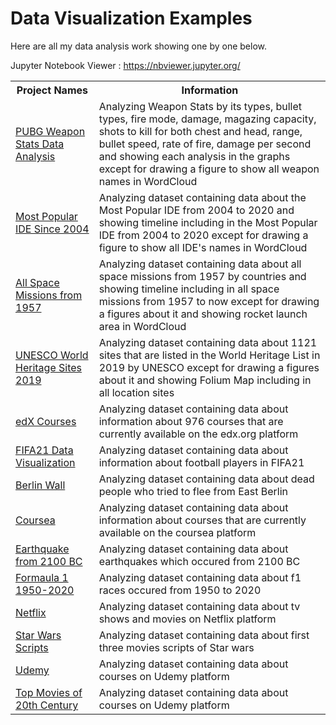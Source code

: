 # Data Visualization Examples

Here are all my data analysis work showing one by one below. 

Jupyter Notebook Viewer : https://nbviewer.jupyter.org/

<table>
  <tr>
    <th>Project Names</th>
    <th>Information</th>
  </tr>
  <tr>
    <td><a href = "https://github.com/Rapter1990/Data-Visualization-Examples/tree/master/pubg">PUBG Weapon Stats Data Analysis</a></td>
    <td>Analyzing Weapon Stats by its types, bullet types, fire mode, damage, magazing capacity, shots to kill for both chest and head, range, bullet speed, rate of fire, damage per second and showing each analysis in the graphs except for drawing a figure to show all weapon names in WordCloud</td>
  </tr>
  <tr>
    <td><a href = "https://github.com/Rapter1990/Data-Visualization-Examples/tree/master/Most%20Popular%20IDE%20Since%202004">Most Popular IDE Since 2004</a></td>
    <td>Analyzing dataset containing data about the Most Popular IDE from 2004 to 2020 and showing timeline including in the Most Popular IDE from 2004 to 2020  except for drawing a figure to show all IDE's names in WordCloud</td>
  </tr>
  <tr>
    <td><a href = "https://github.com/Rapter1990/Data-Visualization-Examples/tree/master/All%20Space%20Missions%20from%201957">All Space Missions from 1957</a></td>
    <td>Analyzing dataset containing data about all space missions from 1957 by countries and showing timeline including in all space missions from 1957 to now except for drawing a figures about it and showing rocket launch area in WordCloud</td>
  </tr>
  <tr>
    <td><a href = "https://github.com/Rapter1990/Data-Visualization-Examples/tree/master/UNESCO%20World%20Heritage%20Sites%202019">UNESCO World Heritage Sites 2019</a></td>
    <td>Analyzing dataset containing data about 1121 sites that are listed in the World Heritage List in 2019 by UNESCO except for drawing a figures about it and showing Folium Map including in all location sites </td>
  </tr>
  <tr>
    <td><a href = "https://github.com/Rapter1990/Data-Visualization-Examples/tree/master/edx">edX Courses</a></td>
    <td>Analyzing dataset containing data about information about 976 courses that are currently available on the edx.org platform</td>
  </tr>
  <tr>
    <td><a href = "https://github.com/Rapter1990/Data-Visualization-Examples/tree/master/fifa%2021%20visualization">FIFA21 Data Visualization</a></td>
    <td>Analyzing dataset containing data about information about football players in FIFA21</td>
  </tr>
   <tr>
    <td><a href = "https://github.com/Rapter1990/Data-Visualization-Examples/tree/master/berlin_wall">Berlin Wall</a></td>
    <td>Analyzing dataset containing data about dead people who tried to flee from East Berlin</td>
  </tr>
   <tr>
    <td><a href = "https://github.com/Rapter1990/Data-Visualization-Examples/tree/master/coursea">Coursea</a></td>
    <td>Analyzing dataset containing data about information about courses that are currently available on the coursea platform</td>
  </tr>
   <tr>
    <td><a href = "https://github.com/Rapter1990/Data-Visualization-Examples/tree/master/earthquakes">Earthquake from 2100 BC</a></td>
    <td>Analyzing dataset containing data about earthquakes which occured from 2100 BC</td>
  </tr>
  <tr>
    <td><a href = "https://github.com/Rapter1990/Data-Visualization-Examples/tree/master/f1">Formaula 1 1950-2020</a></td>
    <td>Analyzing dataset containing data about f1 races occured from 1950 to 2020</td>
  </tr>
  <tr>
    <td><a href = "https://github.com/Rapter1990/Data-Visualization-Examples/tree/master/netflix">Netflix</a></td>
    <td>Analyzing dataset containing data about tv shows and movies on Netflix platform</td>
  </tr>
  <tr>
    <td><a href = "https://github.com/Rapter1990/Data-Visualization-Examples/tree/master/star%20wars">Star Wars Scripts</a></td>
    <td>Analyzing dataset containing data about first three movies scripts of Star wars</td>
  </tr>
  <tr>
    <td><a href = "https://github.com/Rapter1990/Data-Visualization-Examples/tree/master/udemy">Udemy</a></td>
    <td>Analyzing dataset containing data about courses on Udemy platform</td>
  </tr>
  <tr>
    <td><a href = "https://github.com/Rapter1990/Data-Visualization-Examples/tree/master/Top%20Movies%20of%20the%2020th%20Century">Top Movies of 20th Century</a></td>
    <td>Analyzing dataset containing data about courses on Udemy platform</td>
  </tr>
</table>

